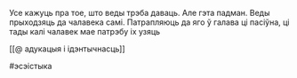 Усе кажуць пра тое, што веды трэба даваць. Але гэта падман. Веды прыходзяць да чалавека самі. Патрапляюць да яго ў галава ці пасіўна, ці тады калі чалавек мае патрэбу іх узяць

[[@ адукацыя і ідэнтычнасць]]

#эсэістыка